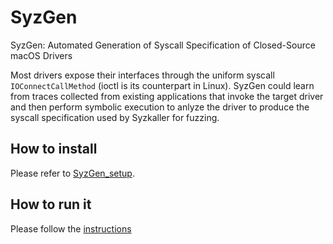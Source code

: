 # SyzGen
SyzGen: Automated Generation of Syscall Specification of Closed-Source macOS Drivers

Most drivers expose their interfaces through the uniform syscall `IOConnectCallMethod` (ioctl is its counterpart in Linux). SyzGen could learn from traces collected from existing applications that invoke the target driver and then perform symbolic execution to anlyze the driver to produce the syscall specification used by Syzkaller for fuzzing.

## How to install
Please refer to [SyzGen_setup](../../README.md).

## How to run it
Please follow the [instructions](run.md)